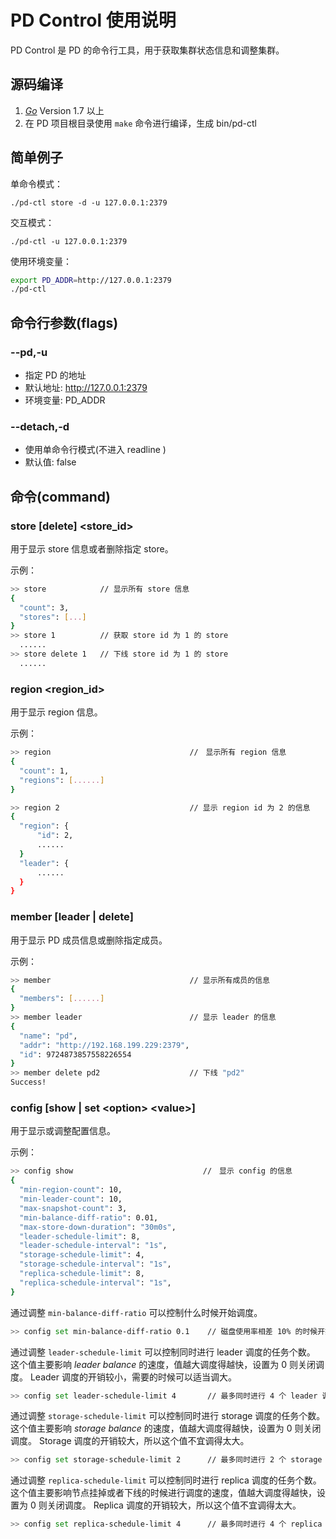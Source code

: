 # PD Control 使用说明

PD Control 是 PD 的命令行工具，用于获取集群状态信息和调整集群。

## 源码编译

1. [*Go*](https://golang.org/) Version 1.7 以上
2. 在 PD 项目根目录使用 `make` 命令进行编译，生成 bin/pd-ctl

## 简单例子

单命令模式：

    ./pd-ctl store -d -u 127.0.0.1:2379

交互模式：

    ./pd-ctl -u 127.0.0.1:2379

使用环境变量：

```bash
export PD_ADDR=http://127.0.0.1:2379
./pd-ctl
```

## 命令行参数(flags)

### \-\-pd,-u

+ 指定 PD 的地址
+ 默认地址: http://127.0.0.1:2379
+ 环境变量: PD_ADDR

### \-\-detach,-d

+ 使用单命令行模式(不进入 readline )
+ 默认值: false

## 命令(command)

### store [delete] \<store_id\>

用于显示 store 信息或者删除指定 store。

示例：

```bash
>> store            // 显示所有 store 信息
{
  "count": 3,
  "stores": [...]
}
>> store 1          // 获取 store id 为 1 的 store
  ......
>> store delete 1   // 下线 store id 为 1 的 store
  ......
```

### region \<region_id\>

用于显示 region 信息。

示例：

```bash
>> region                               //　显示所有 region 信息
{
  "count": 1,
  "regions": [......]
}

>> region 2                             // 显示 region id 为 2 的信息
{
  "region": {
      "id": 2,
      ......
  }
  "leader": {
      ......
  }
}
```

### member [leader | delete]

用于显示 PD 成员信息或删除指定成员。

示例：

```bash
>> member                               // 显示所有成员的信息
{
  "members": [......]
}
>> member leader                        // 显示 leader 的信息
{
  "name": "pd",
  "addr": "http://192.168.199.229:2379",
  "id": 9724873857558226554
}
>> member delete pd2                    // 下线 "pd2"
Success!
```

### config [show | set \<option\> \<value\>]

用于显示或调整配置信息。

示例：

```bash
>> config show                             //　显示 config 的信息
{
  "min-region-count": 10,
  "min-leader-count": 10,
  "max-snapshot-count": 3,
  "min-balance-diff-ratio": 0.01,
  "max-store-down-duration": "30m0s",
  "leader-schedule-limit": 8,
  "leader-schedule-interval": "1s",
  "storage-schedule-limit": 4,
  "storage-schedule-interval": "1s",
  "replica-schedule-limit": 8,
  "replica-schedule-interval": "1s",
}
```

通过调整 `min-balance-diff-ratio` 可以控制什么时候开始调度。

```bash
>> config set min-balance-diff-ratio 0.1    // 磁盘使用率相差 10% 的时候开始调度
```

通过调整 `leader-schedule-limit` 可以控制同时进行 leader 调度的任务个数。
这个值主要影响 *leader balance* 的速度，值越大调度得越快，设置为 0 则关闭调度。
Leader 调度的开销较小，需要的时候可以适当调大。

```bash
>> config set leader-schedule-limit 4       // 最多同时进行 4 个 leader 调度
```

通过调整 `storage-schedule-limit` 可以控制同时进行 storage 调度的任务个数。
这个值主要影响 *storage balance* 的速度，值越大调度得越快，设置为 0 则关闭调度。
Storage 调度的开销较大，所以这个值不宜调得太大。

```bash
>> config set storage-schedule-limit 2      // 最多同时进行 2 个 storage 调度
```

通过调整 `replica-schedule-limit` 可以控制同时进行 replica 调度的任务个数。
这个值主要影响节点挂掉或者下线的时候进行调度的速度，值越大调度得越快，设置为 0 则关闭调度。
Replica 调度的开销较大，所以这个值不宜调得太大。

```bash
>> config set replica-schedule-limit 4      // 最多同时进行 4 个 replica 调度
```
